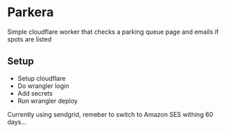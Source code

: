 # Parkera

Simple cloudflare worker that checks a parking queue page and emails
if spots are listed

## Setup

* Setup cloudflare
* Do wrangler login
* Add secrets
* Run wrangler deploy

Currently using sendgrid, remeber to switch to Amazon SES withing 60 days...
